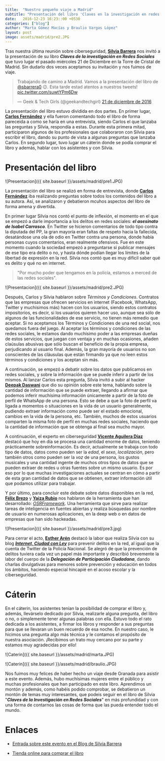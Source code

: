 ```yaml
---
title:  "Nuestro pequeño viaje a Madrid"
subtitle: "Presentación del libro 'Claves en la investigación en redes sociales'"
date:   2016-12-23 16:23::00 +0530
categories: ["blog"]
author: "Marta Gómez Macías y Braulio Vargas López"
layout: post
image: assets/madrid/pre2.JPG
---
```


Tras nuestra última reunión sobre ciberseguridad, [__Silvia Barrera__](https://twitter.com/sbarrera0) nos invitó a la presentación de su libro ___Claves de la investigación en Redes Sociales___ que tuvo lugar el pasado miércoles 21 de Diciembre en la Torre de Cristal de Madrid. Sin dudarlo dos veces aceptamos su invitación y nos fuimos de viaje.

<blockquote class="twitter-tweet" data-lang="es"><p lang="es" dir="ltr">Trabajando de camino a Madrid. Vamos a la presentación del libro de <a href="https://twitter.com/sbarrera0">@sbarrera0</a> 😉. Esta tarde estad atentos a nuestros tweets! <a href="https://t.co/suwtYPm6Dw">pic.twitter.com/suwtYPm6Dw</a></p>&mdash; Geek &amp; Tech Girls (@geekandtechgirl) <a href="https://twitter.com/geekandtechgirl/status/811505676849729536">21 de diciembre de 2016</a></blockquote>
<script async src="//platform.twitter.com/widgets.js" charset="utf-8"></script>

La presentación del libro estuvo dividida en dos partes. En primer lugar, [__Carlos Fernández__](https://twitter.com/carfergue) y ella fueron comentando todo el libro de forma pareceida a como se haría en una entrevista, siendo Carlos el que lanzaba las preguntas y Silvia, respondía a estas. Durante esta primera mitad, participaron algunos de los profesionales que colaboraron con Silvia para escribir el libro, dando su punto de vista a algunas preguntas que lanzaba Carlos. En segundo lugar, tuvo lugar un cáterin donde se podía comprar el libro y además, hablar con los asistentes y con Silvia.

# Presentación del libro

![Presentacion]({{ site.baseurl }}/assets/madrid/pre1.JPG)

La presentación del libro se realizó en forma de entrevista, donde [__Carlos Fernández__](https://twitter.com/carfergue) iba realizando preguntas sobre todos los contenidos del libro a su autora. Así, se analizaron y debatieron mcuhos aspectos del libro de forma amena y divertida. 

En primer lugar Silvia nos contó el punto de inflexión, el momento en el que se empezó a darle importancia a los delitos en redes sociales: ***el asesinato de Isabel Carrasco***. En Twitter se hicieron comentarios de todo tipo contra la diputada del PP, la gran mayoría eran faltas de respeto hacia la fallecida, desatándose una ola de odio en Twitter contra una persona, donde había personas cuyos comentarios, eran realmente ofensivos. Fue en este momento cuando la sociedad empezó a preguntarse si publicar mensajes de ese tipo era delito o no, y hasta dónde podían llegar los límites de la libertad de expresión en la red. Silvia nos contó que es muy difícil saber qué es delito y qué no en internet.

> "Por mucho poder que tengamos en la policía, estamos a merced de las redes sociales".

![Presentacion]({{ site.baseurl }}/assets/madrid/pre2.JPG)

Después, Carlos y Silvia hablaron sobre _Términos y Condiciones_. Contratos que las empresas que ofrecen servicios en internet (Facebook, WhatsApp, Twitter y muchísimos más) hacen con los usuarios, siendo estos contratos impositorios, es decir, si los usuarios quieren hacer uso, aunque sea sólo de algunos de las funcionalidades de ese servicio, no tienen más remedio que aceptar. Si no aceptamos los Términos y Condiciones de una red social, nos quedamos fuera del juego. Al aceptar los términos y condiciones de las redes sociales, le estamos dando muchísimo poder a las empresas dueñas de estos servicios, que juegan con ventaja y en muchas ocasiones, añaden claúsulas abusivas que sólo buscan el beneficio de la propia empresa, perjudicando al usuario final. Además, la gran mayoría de usuarios no son conscientes de las cláusulas que están firmando ya que no leen estos términos y condiciones y los aceptan sin más.

A continuación, se empezó a debatir sobre los datos que publicamos en redes sociales, y sobre la información que se puede inferir a partir de los mismos. Al lanzar Carlos esta pregunta, Silvia invitó a subir al hacker [__Deepak Daswani__](https://twitter.com/dipudaswani) que dio su opinión sobre este tema, hablando sobre la cantidad de información que se puede extraer, llegando a afirmar que podemos inferir muchísima información únicamente a partir de la foto de perfil de WhatsApp de una persona. Esto se debe a que la foto de perfil va ligada a momentos o situaciones en la vida de un usuario generalmente, pudiendo extraer información como puede ser el estado emocional, cambios en la vida de la persona, etc. También, muchos de estos usuarios comparten la misma foto de perfil en muchas redes sociales, haciendo que la cantidad de información que se obtenga al final sea mucho mayor. 

A continuación, el experto en ciberseguridad [__Vicente Aguilera Díaz__](https://twitter.com/VAguileraDiaz) destacó que hoy en día se procesa una cantidad enorme de datos, teniendo prácticamente sobreinformación. Es decir, actualmente se trabaja con todo tipo de datos, datos como pueden ser la *edad*, el *sexo*, *localización*, pero también otros como pueden ser la *voz* de una persona, los gustos musicales y una cantidad ingente de muchos otros tipos de datos que se pueden extraer de redes u otras fuentes sobre un mismo usuario. Es por eso por lo que muchas investigaciones actuales se centran en cómo a partir de esta gran cantidad de datos que se obtienen, extraer información útil que podamos utilizar para trabajar.

Y por último, para concluir este debate sobre datos disponibles en la red, [__Félix Brezo__](https://twitter.com/febrezo) y [__Yaiza Rubio__](https://twitter.com/yrubiosec) nos hablaron de la herramienta que han desarrollado: [_OSRFramework_](https://github.com/i3visio/osrframework). Una herramienta que sirve para realizar tareas de inteligencia en fuentes abiertas y realiza búsquedas por nombre de usuario en numerosas aplicaciones, en la deep web o en datos de empresas que han sido hackeadas.

![Presentacion]({{ site.baseurl }}/assets/madrid/pre3.jpg)

Para cerrar el acto, [__Esther Arén__](https://twitter.com/chicageo68) destacó la labor que realiza Silvia con su blog [___Internet, Ciudad con Ley___](http://www.tecnoxplora.com/internet/ciudad-con-ley/) para prevenir delitos en la red, al igual que la cuenta de Twitter de la Policía Nacional. Se alegró de que la prevención de delitos tuviera cada vez un papel más importante y describió brevemente la labor del cuerpo de la ***Delegación de Participación Ciudadana***, dando charlas divulgativas para menores sobre prevención y educación en todos los ámbitos, haciendo especial hincapié en el acoso escolar y la ciberseguridad.

# Cáterin 

En el cáterin, los asistentes tenían la posibilidad de comprar el libro y, además, llevárselo dedicado por Silvia, realizarle alguna pregunta, del libro o no, o simplemente tener algunas palabras con ella. Estuvo todo el rato dedicada a los asistentes, a firmar los libros y responder a sus preguntas para que se llevaran un buen recuerdo de esa noche. En nuestro caso, le hicimos una pregunta algo más técnica y le contamos el propósito de nuestra asociación. ¡Recibimos un trato muy cercano por su parte y estamos muy agradecidas por ello!

![Caterin]({{ site.baseurl }}/assets/madrid/marta.JPG)

![Caterin]({{ site.baseurl }}/assets/madrid/braulio.JPG)

Nos fuimos muy felices de haber hecho un viaje desde Granada para asistir a este evento. Además, hubo muchísimas mujeres entre el público y muchas profesionales que han participado en este libro. Aprendimos un montón y además, como habéis podido comprobar, se debatieron un montón de temas muy interesantes, que podeis seguir en el libro de Silvia "***Claves de la Investigación en Redes Sociales***" en más profundidad y con una forma de contarnos las cosas de forma que las pueda entender todo el mundo.

# Enlaces

* [Entrada sobre este evento en el Blog de Silvia Barrera](http://www.tecnoxplora.com/internet/ciudad-con-ley/silvia-barrera-redes-sociales-estan-encima-jueces-que-deja-desprotegidas-victimas_20161222585bacbf0cf211d2a9f08965.html)

* [Tienda online para comprar el libro](https://sbarrera.es/tienda/libros/claves/)
